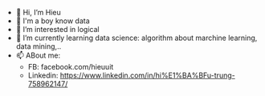 - 👋 Hi, I’m Hieu
- 👋 I'm a boy know data
- 👀 I’m interested in logical
- 🌱 I’m currently learning data science: algorithm about marchine learning, data mining,..
- 📫 ABout me:
  * FB: facebook.com/hieuuit
  * Linkedin: https://www.linkedin.com/in/hi%E1%BA%BFu-trung-758962147/


